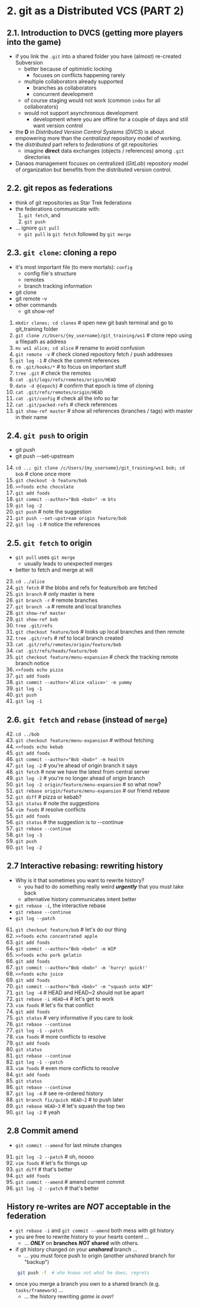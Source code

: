 # 2. git as a Distributed VCS (PART 2)

## 2.1. Introduction to DVCS (getting more players into the game)

   - if you link the `.git` into a shared folder you have (almost) re-created Subversion
      - better because of optimistic locking
         - focuses on conflicts happening rarely
      - multiple collaborators already supported
         - branches as collaborators
         - concurrent development
      - of course staging would not work (common `index` for all collaborators)
      - would not support asynchronous development
         - development where you are offline for a couple of days and still want version control
   - the **D** in *Distributed Version Control Systems* (*DVCS*) is about empowering more than the *centralized* repository model of working.
   - the *distributed* part refers to *federations* of git repositories
      - imagine **direct** data exchanges (objects / references) among `.git` directories
   - Danaos management focuses on centralized (*GitLab*) repository model of organization but benefits from the distributed version control.

## 2.2. git repos as federations

   - think of git repositories as Star Trek federations
   - the federations communicate with:
      1. `git fetch`, and
      2. `git push`
   - ... ignore `git pull`
      - `git pull` is `git fetch` followed by `git merge`

## 2.3. `git clone`: cloning a repo

   - it's most important file (to mere mortals): `config`
      - config file's structure
      - remotes
      - branch tracking information
   - git clone
   - git remote -v
   - other commands
      - git show-ref

   1. `mkdir clones; cd clones` # open new git bash terminal and go to git_training folder
   2. `git clone /c/Users/{my_username}/git_training/ws1`  # clone repo using a filepath as address
   3. `mv ws1 alice; cd alice`  # rename to avoid confusion
   4. `git remote -v`       # check cloned repository fetch / push addresses
   5. `git log -1`          # check the commit references
   6. `rm .git/hooks/*`     # to focus on important stuff
   7. `tree .git`          # check the remotes
   8. `cat .git/logs/refs/remotes/origin/HEAD`
   9. `date -d @{epoch}`    # confirm that epoch is time of cloning
   10. `cat .git/refs/remotes/origin/HEAD`
   11. `cat .git/config`    # check all the info so far
   12. `cat .git/packed-refs` # check references
   13. `git show-ref master`  # show all references (branches / tags) with master in their name

## 2.4. `git push` to origin

   - git push
   - git push --set-upstream

   14. `cd ..; git clone /c/Users/{my_username}/git_training/ws1 bob; cd bob`  # clone once more
   15. `git checkout -b feature/bob`
   16. `>>foods echo chocolate`
   17. `git add foods`
   18. `git commit --author="Bob <bob>" -m bts`
   19. `git log -2`
   20. `git push`		# note the suggestion
   21. `git push --set-upstream origin feature/bob`
   22. `git log -1`       # notice the references

## 2.5. `git fetch` to origin

   - `git pull` uses `git merge`
      - usually leads to unexpected merges
   - better to fetch and merge at will

   23. `cd ../alice`
   24. `git fetch`     # the blobs and refs for feature/bob are fetched
   25. `git branch`    # only master is here
   26. `git branch -r` # remote branches
   27. `git branch -a` # remote and local branches
   28. `git show-ref master`
   29. `git show-ref bob`
   30. `tree .git/refs`
   31. `git checkout feature/bob`	# looks up local branches and then remote
   32. `tree .git/refs`           # ref to local branch created
   33. `cat .git/refs/remotes/origin/feature/bob`
   34. `cat .git/refs/heads/feature/bob`
   35. `git checkout feature/menu-expansion`  # check the tracking remote branch notice
   36. `>>foods echo pizza`
   37. `git add foods`
   38. `git commit --author='Alice <alice>' -m yummy`
   39. `git log -1`
   40. `git push`
   41. `git log -1`

## 2.6. `git fetch` and `rebase` (instead of `merge`)

   42. `cd ../bob`
   43. `git checkout feature/menu-expansion`  # without fetching
   44. `>>foods echo kebab`
   45. `git add foods`
   46. `git commit --author="Bob <bob>" -m health`
   47. `git log -2`  # you're ahead of origin branch it says
   48. `git fetch`   # now we have the latest from central server
   49. `git log -2`  # you're no longer ahead of origin branch
   50. `git log -2 origin/feature/menu-expansion` # so what now?
   51. `git rebase origin/feature/menu-expansion` # our friend rebase
   52. `git diff`    # pizza or kebab?
   53. `git status`  # note the suggestions
   54. `vim foods`   # resolve conflicts
   55. `git add foods`
   56. `git status`  # the suggestion is to --continue
   57. `git rebase --continue`
   58. `git log -3`
   59. `git push`
   60. `git log -2`

## 2.7 Interactive rebasing: rewriting history

   - Why is it that sometimes you want to rewrite history?
      - you had to do something really weird ***urgently*** that you must take back
      - alternative history communicates intent better
   - `git rebase -i`, the interactive rebase
   - `git rebase --continue`
   - `git log --patch`

   61. `git checkout feature/bob`  # let's do our thing
   62. `>>foods echo concentrated apple`
   63. `git add foods`
   64. `git commit --author="Bob <bob>" -m WIP`
   65. `>>foods echo pork gelatin`
   66. `git add foods`
   67. `git commit --author="Bob <bob>" -m 'hurry! quick!'`
   68. `>>foods echo juice`
   69. `git add foods`
   70. `git commit --author="Bob <bob>" -m "squash onto WIP"`
   71. `git log -4`	# HEAD and HEAD~2 should not be apart
   72. `git rebase -i HEAD~4`  # let's get to work
   73. `vim foods`  # let's fix that conflict
   74. `git add foods`
   75. `git status` # very informative if you care to look
   76. `git rebase --continue`
   77. `git log -1 --patch`
   78. `vim foods`  # more conflicts to resolve
   79. `git add foods`
   80. `git status`
   81. `git rebase --continue`
   82. `git log -1 --patch`
   83. `vim foods`  # even more conflicts to resolve
   84. `git add foods`
   85. `git status`
   86. `git rebase --continue`
   87. `git log -4` # see re-ordered history
   88. `git branch fix/quick HEAD~2`  # to push later
   89. `git rebase HEAD~3`  # let's squash the top two
   90. `git log -2` # yeah

## 2.8 Commit amend

   - `git commit --amend` for last minute changes

   91. `git log -2 --patch`  # oh, noooo
   92. `vim foods`  # let's fix things up
   93. `git diff`   # that's better
   94. `git add foods`
   95. `git commit --amend`  # amend current commit
   96. `git log -2 --patch`  # that's better

## History re-writes are ***NOT*** acceptable in the federation

   - `git rebase -i` and `git commit --amend` both mess with git history
   - you are free to rewrite history to your hearts content ...
      - ... ***ONLY*** on **branches** ***NOT*** **shared** with others.
   - if git history changed on your ***unshared*** branch ...
      - ... you must force push to origin (another *unshared* branch for "backup")

```sh
    git push -f  # who knows not what he does, regrets
```

   - once you merge a branch you own to a shared branch (e.g. `tasks/framework`) ...
      - ... the history rewriting *game is over!*

